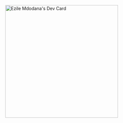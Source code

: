 <a href="https://app.daily.dev/ezilemdodana"><img src="https://api.daily.dev/devcards/v2/7vB9SeLRKhOHGnzEpmFvQ.png?type=default&r=5dl" width="356" alt="Ezile Mdodana's Dev Card"/></a>
